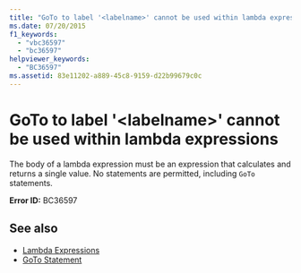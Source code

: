 ```yaml
---
title: "GoTo to label '<labelname>' cannot be used within lambda expressions"
ms.date: 07/20/2015
f1_keywords: 
  - "vbc36597"
  - "bc36597"
helpviewer_keywords: 
  - "BC36597"
ms.assetid: 83e11202-a889-45c8-9159-d22b99679c0c
---
```

# GoTo to label '\<labelname>' cannot be used within lambda expressions
The body of a lambda expression must be an expression that calculates and returns a single value. No statements are permitted, including `GoTo` statements.  
  
 **Error ID:** BC36597  
  
## See also
- [Lambda Expressions](../../visual-basic/programming-guide/language-features/procedures/lambda-expressions.md)
- [GoTo Statement](../../visual-basic/language-reference/statements/goto-statement.md)
